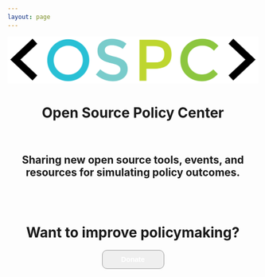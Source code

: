 ```yaml
---
layout: page
---
```


<center><img src="/images/OSPC_logo.png" alt="OSPC"></center>
<h1><center><b>Open Source Policy Center</b></center></h1>

<br>

<h2><center>Sharing new open source tools, events, and resources for simulating policy outcomes.</center></h2>

<center>
<script src="//app-sj19.marketo.com/js/forms2/js/forms2.min.js"></script>
<form id="mktoForm_1179"></form>
<script>MktoForms2.loadForm("//app-sj19.marketo.com", "475-PBQ-971", 1179);</script>

<br><br>
<h1>Want to improve policymaking?</h1>

<center><form>
	<input style="width: 125px; padding: 10px; cursor: pointer; font-weight: bold; color: #fff; border-radius: 10px; border: 1px solid #999; font-size: 100%;" type="button" value="Donate" onclick="window.location.href='http://localhost:4000/donate'"
	/>
</form>
</center>